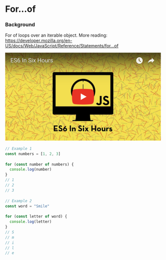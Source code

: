 # For...of

### Background
For of loops over an iterable object. More reading: https://developer.mozilla.org/en-US/docs/Web/JavaScript/Reference/Statements/for...of

[![example-link](../media/youtube-example-image.png)](https://youtu.be/ShdCztu5DpM)

```js
// Example 1
const numbers = [1, 2, 3]

for (const number of numbers) {
  console.log(number)
}
// 1
// 2
// 3

// Example 2
const word = "Smile"

for (const letter of word) {
  console.log(letter)
}
// S
// m
// i
// l
// e
```
